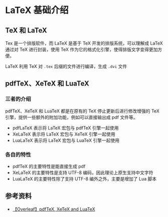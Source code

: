 # LaTeX 基础介绍


## TeX 和 LaTeX

Tex 是一个排版软件，而 LaTeX 是基于 TeX 开发的排版系统，可以理解成 LaTeX 通过对 TeX 进行封装，使用 TeX 作为它的格式化引擎，使得排版文字变得更加方便。

LaTeX 利用 TeX 对 `.tex` 后缀的文件进行编译，生成 `.dvi` 文件

## pdfTeX、XeTeX 和 LuaTeX

### 三者的介绍

pdfTeX、XeTeX 和 LuaTeX 都是在原有的 TeX 停止更新后进行修改增强的 TeX 引擎，提供一些额外的附加功能，例如可以直接输出成 pdf 文件等。

- pdfLaTeX 表示将 LaTeX 宏包与 pdfTeX 引擎一起使用
- XeLaTeX 表示将 LaTeX 宏包与 XeTeX 引擎一起使用
- LuaLaTeX 表示将 LaTeX 宏包与 LuaTeX 引擎一起使用

### 各自的特性

- pdfTeX 的主要特性是能直接生成 pdf
- XeLaTeX 的主要特性是支持 UTF-8 编码，因此理论上原生支持中文字符
- LuaLaTeX 的主要特性除了支持 UTF-8 编外之外，主要是增加了 Lua 脚本

## 参考资料

- [【Overleaf】pdfTeX, XeTeX and LuaTeX](https://www.overleaf.com/learn/latex/Articles/What%27s_in_a_Name%3A_A_Guide_to_the_Many_Flavours_of_TeX#And_finally:_from_TeX_to_pdfTeX.2C_XeTeX_and_LuaTeX)

